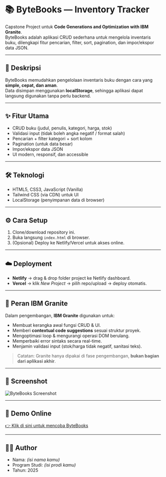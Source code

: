 # 📚 ByteBooks — Inventory Tracker

Capstone Project untuk **Code Generations and Optimization with IBM Granite**.  
ByteBooks adalah aplikasi CRUD sederhana untuk mengelola inventaris buku, dilengkapi fitur pencarian, filter, sort, pagination, dan impor/ekspor data JSON.  

---

## 🚀 Deskripsi

ByteBooks memudahkan pengelolaan inventaris buku dengan cara yang **simple, cepat, dan aman**.  
Data disimpan menggunakan **localStorage**, sehingga aplikasi dapat langsung digunakan tanpa perlu backend.  

---

## ✨ Fitur Utama

- CRUD buku (judul, penulis, kategori, harga, stok)  
- Validasi input (tidak boleh angka negatif / format salah)  
- Pencarian + filter kategori + sort kolom  
- Pagination (untuk data besar)  
- Impor/ekspor data JSON  
- UI modern, responsif, dan accessible  

---

## 🛠️ Teknologi

- HTML5, CSS3, JavaScript (Vanilla)  
- Tailwind CSS (via CDN) untuk UI  
- LocalStorage (penyimpanan data di browser)  

---

## ⚙️ Cara Setup

1. Clone/download repository ini.  
2. Buka langsung `index.html` di browser.  
3. (Opsional) Deploy ke Netlify/Vercel untuk akses online.  

---

## ☁️ Deployment

- **Netlify** → drag & drop folder project ke Netlify dashboard.  
- **Vercel** → klik *New Project* → pilih repo/upload → deploy otomatis.  

---

## 🤖 Peran IBM Granite

Dalam pengembangan, **IBM Granite** digunakan untuk:  
- Membuat kerangka awal fungsi CRUD & UI.  
- Memberi **contextual code suggestions** sesuai struktur proyek.  
- Mengoptimasi loop & mengurangi operasi DOM berulang.  
- Memperbaiki error sintaks secara real-time.  
- Menjamin validasi input (stok/harga tidak negatif, sanitasi teks).  

> Catatan: Granite hanya dipakai di fase pengembangan, **bukan bagian dari aplikasi akhir**.  

---

## 📸 Screenshot

![ByteBooks Screenshot](./screenshot.png)  

---

## 🔗 Demo Online

[👉 Klik di sini untuk mencoba ByteBooks](file:///Applications/XAMPP/xamppfiles/htdocs/bytebooks/index.html)  

---

## 👨‍💻 Author

- Nama: *(isi nama kamu)*  
- Program Studi: *(isi prodi kamu)*  
- Tahun: 2025  
